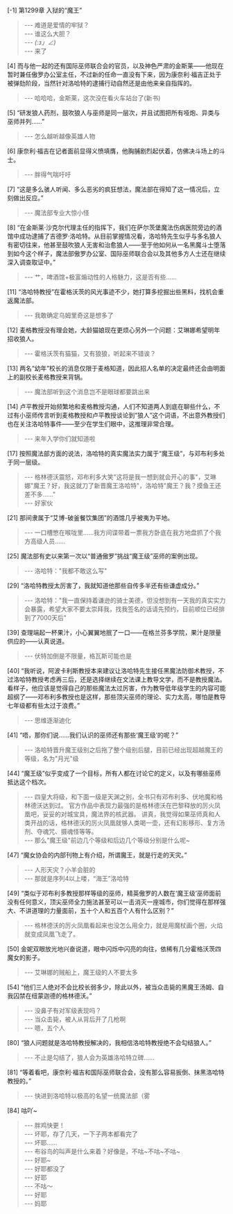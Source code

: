 
[-1] 第1299章 入狱的“魔王”
>--- 难道是爱情的牢狱？<br>
>--- 谁这么大胆？<br>
>--- _(:з」∠)_<br>
>--- 来了<br>

[4] 而与他一起的还有国际巫师联合会的官员，以及神色严肃的金斯莱——他现在暂时兼任傲罗办公室主任，不过新的任命一直没有下来，因为康奈利·福吉正处于被弹劾阶段，当然针对洛哈特的逮捕行动自然还是由他来亲自指挥的。
>--- 哈哈哈，金斯莱，这次没在看火车站台了(新书)<br>

[5] “研发狼人药剂，鼓吹狼人与巫师是同一层次，并且试图把所有哑炮、异类与巫师并列……”
>--- 怎么越听越像英雄人物<br>

[6] 康奈利·福吉在记者面前显得义愤填膺，他胸脯剧烈起伏着，仿佛决斗场上的斗士。
>--- 胖得气喘吁吁<br>

[7] “这是多么骇人听闻、多么恶劣的疯狂想法，魔法部在得知了这一情况后，立刻做出反应。”
>--- 魔法部专业大惊小怪<br>

[8] “在金斯莱·沙克尔代理主任的指挥下，我们在萨尔茨堡魔法伤病医院旁边的酒馆中成功逮捕了吉德罗·洛哈特。从目前掌握情况看，洛哈特先生似乎与多名狼人有密切往来，他甚至鼓吹狼人无害和治愈狼人——至于他如何从一名黑魔斗士堕落到如今这个样子，魔法部傲罗办公室、国际巫师联合会以及其他多方人士还在继续深入调查取证中。”
>--- 艹，啤酒馆+极富煽动性的人格魅力，这是否有些……<br>

[11] “洛哈特教授”在霍格沃茨的风光事迹不少，她打算多挖掘出些黑料，找机会重返魔法部。
>--- 我敢确定乌姆里奇这是想多了<br>

[12] 麦格教授没有理会她，大龄猫娘现在更烦心另外一个问题：艾琳娜希望明年招收狼人。
>--- 霍格沃茨有猫猫，又有狼狼，听起来不错诶？<br>

[13] 两名“幼年”校长的消息仅限于麦格知道，因此招人名单的决定最终还会由明面上的副校长麦格教授来背锅。
>--- 魔法部听到这个消息岂不是眼球都要跳出来<br>

[14] 卢平教授开始频繁地和麦格教授沟通，人们不知道两人到底在聊些什么，不过有小巫师传言听到麦格教授和卢平教授谈论到“狼人”这个词语，不出意外教授们也在关注洛哈特事件——至少在学生们眼中，这推理非常合理。
>--- 来年入学你们就知道啦<br>

[17] 按照魔法部方面的说法，洛哈特的真实魔法实力属于“魔王级”，与邓布利多处于同一层级。
>--- 格林德沃震怒，邓布利多大笑"这将是我一想到就会开心的事"，艾琳娜"魔王？好，我这就刀了新晋魔王洛哈特"，洛哈特"魔王？我？摸鱼王还差不多......"<br>
>--- 好家伙<br>

[21] 那间隶属于“艾博-破釜餐饮集团”的酒馆几乎被夷为平地。
>--- 一口槽憋在喉咙里……我方间谍带着一票我方卧底在我方地盘抓了个我方高级人员……<br>

[25] 魔法部有史以来第一次以“普通傲罗”挑战“魔王级”巫师的案例出现。
>--- 洛哈特："我都不敢这么写"<br>

[29] “洛哈特教授太厉害了，我就知道他那些自传多半还有些谦虚成分。”
>--- 洛哈特："我一直保持着谦逊的骑士美德，但没想到有一天我的真实实力会暴露，希望大家不要太崇拜我，找我签名的话请先预约，目前顺位已经排到了7000天后"<br>

[39] 查理端起一杯果汁，小心翼翼地抿了一口——在格兰芬多学院，果汁是限量供应的——认真说道。
>--- 伏特加倒是不限量，格瓦斯可能也是<br>

[40] “我听说，阿波卡利斯教授本来建议让洛哈特先生接任黑魔法防御术教授，不过洛哈特教授考虑再三后，还是选择继续在文法课上教导文学，而不是教授魔法。看样子，他应该是觉得自己的那些魔法太过厉害，作为教导低年级学生的内容可能超纲了——邓布利多教授也是这样，那些顶尖巫师的理论、实力太高，哪怕是教导七年级都有些太过于浪费。”
>--- 思维逐渐迪化<br>

[41] “唔，那你们说……我们认识的巫师还有那些‘魔王级’的呢？”
>--- 洛哈特晋升魔王级别之后拖了整个级别后腿，目前已经出现超越魔王的等级，名为"月光"级<br>

[44] “魔王级”似乎变成了一个目标，所有人都在讨论它的定义，以及有哪些巫师抵达这个档次。
>--- 四皇大将级，和下面一级是天渊之别，全书只有邓布利多、伏地魔和格林德沃达到过。
官方作品中表现力最强的是格林德沃在巴黎释放的厉火凤凰吧，妥妥的对城宝具，魔法界的核武器。
讲真，我觉得如果巫师真和人类开战的话，格林德沃的厉火凤凰就够人类喝一壶，还有幻影移形、复方汤剂、夺魂咒、摄魂怪等等。<br>
>--- 那么"魔王级"前边几个等级和后边几个等级分别是什么呢~<br>

[47] “魔女协会的内部刊物上有介绍，所谓魔王，就是行走的天灾。”
>--- 人形天灾？小羊会脏的<br>
>--- 那就是序列4以上喽，“海王”洛哈特<br>

[49] “类似于邓布利多教授那样等级的巫师，精英傲罗的人数在‘魔王级’巫师面前没有任何意义，顶尖巫师全力施法甚至可以一击消灭一座城市，你们觉得在那样强大、不讲道理的力量面前，五十个人和五百个人有什么区别？”
>--- 格林德沃的厉火凤凰看起来也没怎么用全力，就是用魔杖画个圈，火焰就变成凤凰飞走了。<br>

[50] 金妮双眼放光地兴奋说道，眼中闪烁中闪亮的向往，依稀有几分霍格沃茨四魔女的影子。
>--- 艾琳娜的贼船上，魔王级的人不要太多<br>

[54] “他们三人绝对不会比校长弱多少，除此以外，被当众击毙的黑魔王汤姆、自我囚禁在纽蒙迦德的格林德沃。”
>--- 没鼻子有对军级表现吗？<br>
>--- 当众击毙，被人从背后开了几枪啊<br>
>--- 嗯，五个人<br>

[80] “狼人问题就是洛哈特教授解决的，我相信洛哈特教授绝不会勾结狼人。”
>--- 不止是勾结了，狼人会为英雄洛哈特立碑......<br>

[81] “等着看吧，康奈利·福吉和国际巫师联合会，没有那么容易扳倒、抹黑洛哈特教授的。”
>--- 快进到洛哈特以极高的名望一统魔法部（雾<br>

[84] 咕吖~
>--- 胖鸡快更！<br>
>--- 坏耶，存了几天，一下子两本都看完了<br>
>--- 坏耶……<br>
>--- 布谷鸟的叫声是什么来着？好像是，不咕~不咕~不咕~<br>
>--- 好耶~<br>
>--- 好耶都没了<br>
>--- 好耶<br>
>--- 不咕～<br>
>--- 好耶<br>
>--- 妈耶<br>

